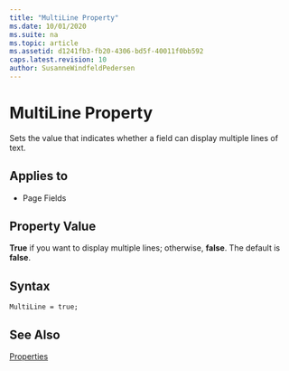 ```yaml
---
title: "MultiLine Property"
ms.date: 10/01/2020
ms.suite: na
ms.topic: article
ms.assetid: d1241fb3-fb20-4306-bd5f-40011f0bb592
caps.latest.revision: 10
author: SusanneWindfeldPedersen
---
```


# MultiLine Property

Sets the value that indicates whether a field can display multiple lines of text.  
  
## Applies to  
  
- Page Fields  
  
## Property Value  

**True** if you want to display multiple lines; otherwise, **false**. The default is **false**.  

## Syntax

```AL
MultiLine = true;
```
  
## See Also

[Properties](devenv-properties.md)